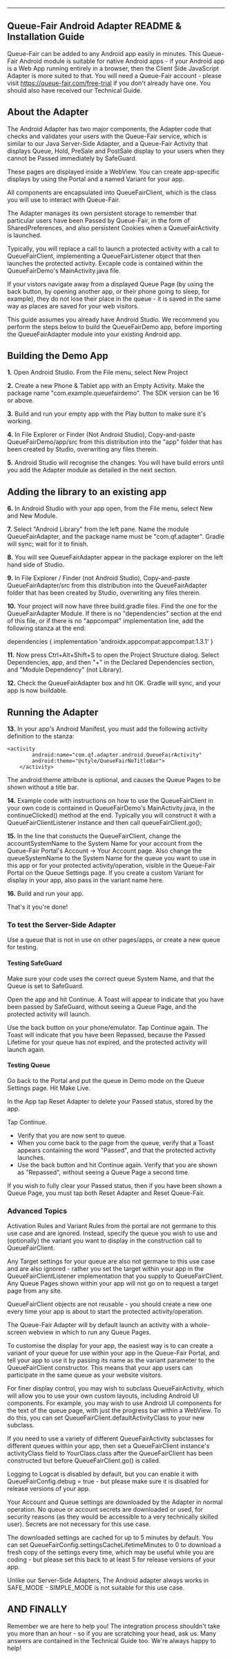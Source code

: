 ---
## Queue-Fair Android Adapter README & Installation Guide

Queue-Fair can be added to any Android app easily in minutes.  This Queue-Fair Android module is suitable for native Android apps - if your Android app is a Web App running entirely in a browser, then the Client Side JavaScript Adapter is more suited to that.  You will need a Queue-Fair account - please visit https://queue-fair.com/free-trial if you don't already have one.  You should also have received our Technical Guide.


## About the Adapter
The Android Adapter has two major components, the Adapter code that checks and validates your users with the Queue-Fair service, which is similar to our Java Server-Side Adapter, and a Queue-Fair Activity that displays Queue, Hold, PreSale and PostSale display to your users when they cannot be Passed immediately by SafeGuard.

These pages are displayed inside a WebView.  You can create app-specific displays by using the Portal and a named Variant for your app.

All components are encapsulated into QueueFairClient, which is the class you will use to interact with Queue-Fair.

The Adapter manages its own persistent storage to remember that particular users have been Passed by Queue-Fair, in the form of SharedPreferences, and also persistent Cookies when a QueueFairActivity is launched.

Typically, you will replace a call to launch a protected activity with a call to QueueFairClient, implementing a QueueFairListener object that then launches the protected activity.  Excaple code is contained within the QueueFairDemo's MainActivity.java file.

If your vistors navigate away from a displayed Queue Page (by using the back button, by opening another app, or their phone going to sleep, for example), they do not lose their place in the queue - it is saved in the same way as places are saved for your web visitors.

This guide assumes you already have Android Studio.  We recommend you perform the steps below to build the QueueFairDemo app, before importing the QueueFairAdapter module into your existing Android app.

## Building the Demo App ##

**1.** Open Android Studio.  From the File menu, select New Project

**2.** Create a new Phone & Tablet app with an Empty Activity.  Make the package name "com.example.queuefairdemo".  The SDK version can be 16 or above.

**3.** Build and run your empty app with the Play button to make sure it's working.

**4.** In File Explorer or Finder (Not Android Studio), Copy-and-paste QueueFairDemo/app/src from this distribution into the "app" folder that has been created by Studio, overwriting any files therein.

**5.** Android Studio will recognise the changes.  You will have build errors until you add the Adapter module as detailed in the next section.

## Adding the library to an existing app

**6.** In Android Studio with your app open, from the File menu, select New and New Module.

**7.** Select "Android Library" from the left pane.  Name the module QueueFairAdapter, and the package name must be "com.qf.adapter".  Gradle will sync; wait for it to finish.

**8.** You will see QueueFairAdapter appear in the package explorer on the left hand side of Studio.

**9.** In File Explorer / Finder (not Android Studio), Copy-and-paste QueueFairAdapter/src from this distribution into the QueueFairAdapter folder that has been created by Studio, overwriting any files therein.

**10.** Your project will now have three build.gradle files.  Find the one for the QueueFairAdapter Module.  If there is no "dependencies" section at the end of this file, or if there is no "appcompat" implementation line, add the following stanza at the end:

dependencies {
    implementation 'androidx.appcompat:appcompat:1.3.1'
}

**11.** Now press Ctrl+Alt+Shift+S to open the Project Structure dialog.  Select Dependencies, app, and then "+" in the Declared Dependencies section, and "Module Dependency" (not Library).

**12.** Check the QueueFairAdapter box and hit OK.  Gradle will sync, and your app is now buildable.

## Running the Adapter

**13.** In your app's Android Manifest, you must add the following activity definition to the <application> stanza:

	<activity
            android:name="com.qf.adapter.android.QueueFairActivity"
            android:theme="@style/QueueFairNoTitleBar">
        </activity>

The android:theme attribute is optional, and causes the Queue Pages to be shown without a title bar.

**14.** Example code with instructions on how to use the QueueFairClient in your own code is contained in QueueFairDemo's MainActivity.java, in the continueClicked() method at the end.  Typically you will construct it with a QueueFairClientListener instance and then call queueFairClient.go();

**15.** In the line that constucts the QueueFairClient, change the accountSystemName to the System Name for your account from the Queue-Fair Portal's Account -> Your Account page.  Also change the queueSystemName to the System Name for the queue you want to use in this app or for your protected activity/operation, visible in the Queue-Fair Portal on the Queue Settings page.  If you create a custom Variant for display in your app, also pass in the variant name here.

**16.** Build and run your app.

That's it you're done!

### To test the Server-Side Adapter

Use a queue that is not in use on other pages/apps, or create a new queue for testing.

#### Testing SafeGuard
Make sure your code uses the correct queue System Name, and that the Queue is set to SafeGuard.

Open the app and hit Continue.  A Toast will appear to indicate that you have been passed by SafeGuard, without seeing a Queue Page, and the protected activity will launch.

Use the back button on your phone/emulator.  Tap Continue again.  The Toast will indicate that you have been Repassed, because the Passed Lifetime for your queue has not expired, and the protected activity will launch again.


#### Testing Queue
Go back to the Portal and put the queue in Demo mode on the Queue Settings page.  Hit Make Live.  

In the App tap Reset Adapter to delete your Passed status, stored by the app.

Tap Continue.
 - Verify that you are now sent to queue.
 - When you come back to the page from the queue, verify that a Toast appears containing the word "Passed", and that the protected activity launches.
 - Use the back button and hit Continue again.  Verify that you are shown as "Repassed", without seeing a Queue Page a second time.

If you wish to fully clear your Passed status, then if you have been shown a Queue Page, you must tap both Reset Adapter and Reset Queue-Fair.


### Advanced Topics

Activation Rules and Variant Rules from the portal are not germane to this use case and are ignored.  Instead, specify the queue you wish to use and (optionally) the variant you want to display in the construction call to QueueFairClient.

Any Target settings for your queue are also not germane to this use case and are also ignored - rather you set the target within your app in the QueueFairClientListener implementation that you supply to QueueFairClient.  Any Queue Pages shown within your app will not go on to request a target page from any site.

QueueFairClient objects are not reusable - you should create a new one every time your app is about to start the protected activity/operation.

The Queue-Fair Adapter will by default launch an activity with a whole-screen webview in which to run any Queue Pages. 

To customise the display for your app, the easiest way is to can create a variant of your queue for use within your app in the Queue-Fair Portal, and tell your app to use it by passing its name as the variant parameter to the QueueFairClient constructor.  This means that your app users can participate in the same queue as your website visitors.

For finer display control, you may wish to subclass QueueFairActivity, which will allow you to use your own custom layouts, including Android UI components.  For example, you may wish to use Android UI components for the text of the queue page, with just the progress bar within a WebView.  To do this, you can set QueueFairClient.defaultActivityClass to your new subclass.

If you need to use a variety of different QueueFairActivity subclasses for different queues within your app, then set a QueueFairClient instance's activityClass field to YourClass.class after the QueueFairClient has been constructed but before QueueFairClient.go() is called.

Logging to Logcat is disabled by default, but you can enable it with QueueFairConfig.debug = true - but please make sure it is disabled for release versions of your app.

Your Account and Queue settings are downloaded by the Adapter in normal operation.  No queue or account secrets are downloaded or used, for security reasons (as they would be accessible to a very technically skilled user).  Secrets are not necessary for this use case.

The downloaded settings are cached for up to 5 minutes by default.  You can set QueueFairConfig.settingsCacheLifetimeMinutes to 0 to download a fresh copy of the settings every time, which may be useful while you are coding - but please set this back to at least 5 for release versions of your app.

Unlike our Server-Side Adapters, The Android adapter always works in SAFE_MODE - SIMPLE_MODE is not suitable for this use case.


## AND FINALLY

Remember we are here to help you! The integration process shouldn't take you more than an hour - so if you are scratching your head, ask us.  Many answers are contained in the Technical Guide too.  We're always happy to help!
